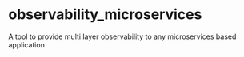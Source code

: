 # observability_microservices
A tool to provide multi layer observability to any microservices based application
